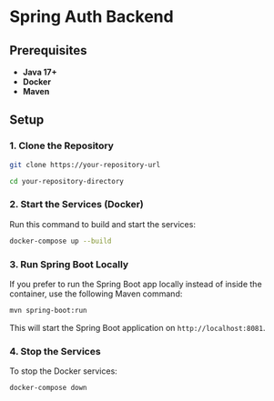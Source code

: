 # Spring Auth Backend

## Prerequisites

- **Java 17+**
- **Docker**
- **Maven**

## Setup

### 1. Clone the Repository

```bash
git clone https://your-repository-url
```

```bash
cd your-repository-directory
```

### 2. Start the Services (Docker)

Run this command to build and start the services:

```bash
docker-compose up --build
```

### 3. Run Spring Boot Locally

If you prefer to run the Spring Boot app locally instead of inside the container, use the following Maven command:

```bash
mvn spring-boot:run
```

This will start the Spring Boot application on `http://localhost:8081`.

### 4. Stop the Services

To stop the Docker services:

```bash
docker-compose down
```
